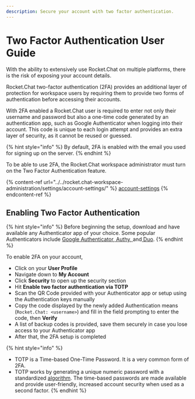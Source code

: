 ```yaml
---
description: Secure your account with two factor authentication.
---
```


# Two Factor Authentication User Guide

With the ability to extensively use Rocket.Chat on multiple platforms, there is the risk of exposing your account details.

Rocket.Chat two-factor authentication (2FA) provides an additional layer of protection for workspace users by requiring them to provide two forms of authentication before accessing their accounts.

With 2FA enabled a Rocket.Chat user is required to enter not only their username and password but also a one-time code generated by an authentication app, such as Google Authenticator when logging into their account. This code is unique to each login attempt and provides an extra layer of security, as it cannot be reused or guessed.

{% hint style="info" %}
By default, 2FA is enabled with the email you used for signing up on the server.
{% endhint %}

To be able to use 2FA, the Rocket.Chat workspace administrator must turn on the Two Factor Authentication feature.

{% content-ref url="../../rocket.chat-workspace-administration/settings/account-settings/" %}
[account-settings](../../rocket.chat-workspace-administration/settings/account-settings/)
{% endcontent-ref %}

## Enabling Two Factor Authentication

{% hint style="info" %}
Before beginning the setup, download and have available any Authenticator app of your choice. Some popular Authenticators include [Google Authenticator](https://googleauthenticator.net/),[ Authy, ](https://authy.com/)and[ Duo](https://duo.com/).
{% endhint %}

To enable 2FA on your account,

* Click on your **User Profile**&#x20;
* Navigate down to **My Account**
* Click **Security** to open up the security section
* &#x20;Hit **Enable two factor authentication via TOTP**&#x20;
* Scan the QR Code provided with your Authenticator app or setup using the Authentication keys manually
* Copy the code displayed by the newly added Authentication means (`Rocket.Chat: <username>`) and fill in the field prompting to enter the code, then **Verify**
* A list of backup codes is provided, save them securely in case you lose access to your Authenticator app
* After that, the 2FA setup is completed

{% hint style="info" %}
* TOTP is a Time-based One-Time Password. It is a very common form of 2FA.
* TOTP works by generating a unique numeric password with a standardized [algorithm](https://tools.ietf.org/html/rfc6238). The time-based passwords are made available and provide user-friendly, increased account security when used as a second factor.
{% endhint %}
